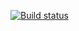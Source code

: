 [![Build status](https://ci.appveyor.com/api/projects/status/ptgners4l7e7f0je?svg=true)](https://ci.appveyor.com/project/AMA17/api-ci)
